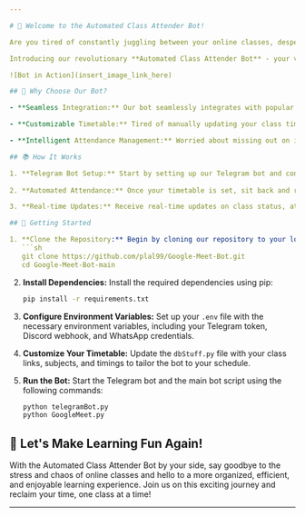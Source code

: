 ```yaml
---

# 🚀 Welcome to the Automated Class Attender Bot!

Are you tired of constantly juggling between your online classes, desperately trying to make it on time? Do you wish there was a way to attend your virtual lectures effortlessly, without constantly checking the clock or worrying about missing out?

Introducing our revolutionary **Automated Class Attender Bot** - your virtual assistant designed to take the stress out of online learning and bring back the joy of attending classes from the comfort of your own home.

![Bot in Action](insert_image_link_here)

## 🌟 Why Choose Our Bot?

- **Seamless Integration:** Our bot seamlessly integrates with popular messaging platforms like Telegram, Discord, and WhatsApp, allowing you to manage your class schedule and receive real-time updates with just a few clicks.

- **Customizable Timetable:** Tired of manually updating your class timetable every semester? Say goodbye to the hassle with our bot's intuitive timetable management system. Simply input your class timings and let the bot handle the rest!

- **Intelligent Attendance Management:** Worried about missing out on important class discussions? Our bot intelligently joins and leaves classes based on predefined criteria, ensuring that you never miss a beat.

## 📚 How It Works

1. **Telegram Bot Setup:** Start by setting up our Telegram bot and configuring your class timetable using simple commands.
   
2. **Automated Attendance:** Once your timetable is set, sit back and relax as our bot takes care of the rest. It will join your classes at the right time and notify you when it's time to leave.

3. **Real-time Updates:** Receive real-time updates on class status, attendance, and upcoming lectures directly to your preferred messaging platform.

## 🚦 Getting Started

1. **Clone the Repository:** Begin by cloning our repository to your local machine:
   ```sh
   git clone https://github.com/plal99/Google-Meet-Bot.git
   cd Google-Meet-Bot-main
   ```

2. **Install Dependencies:** Install the required dependencies using pip:
   ```sh
   pip install -r requirements.txt
   ```

3. **Configure Environment Variables:** Set up your `.env` file with the necessary environment variables, including your Telegram token, Discord webhook, and WhatsApp credentials.

4. **Customize Your Timetable:** Update the `dbStuff.py` file with your class links, subjects, and timings to tailor the bot to your schedule.

5. **Run the Bot:** Start the Telegram bot and the main bot script using the following commands:
   ```sh
   python telegramBot.py
   python GoogleMeet.py
   ```

## 🎉 Let's Make Learning Fun Again!

With the Automated Class Attender Bot by your side, say goodbye to the stress and chaos of online classes and hello to a more organized, efficient, and enjoyable learning experience. Join us on this exciting journey and reclaim your time, one class at a time!

---
```


